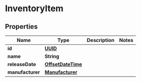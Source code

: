 
# InventoryItem

## Properties
Name | Type | Description | Notes
------------ | ------------- | ------------- | -------------
**id** | [**UUID**](UUID.md) |  | 
**name** | **String** |  | 
**releaseDate** | [**OffsetDateTime**](OffsetDateTime.md) |  | 
**manufacturer** | [**Manufacturer**](Manufacturer.md) |  | 



